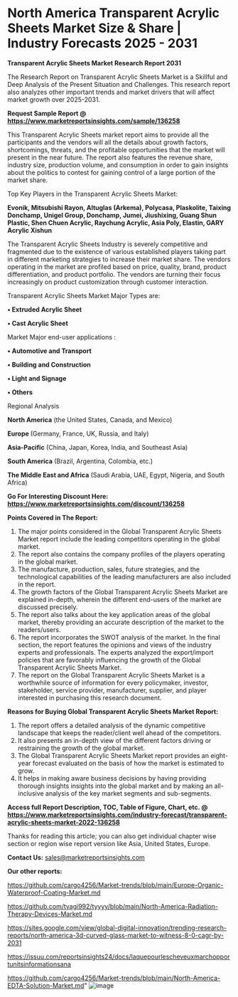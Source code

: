 # North America Transparent Acrylic Sheets Market Size & Share | Industry Forecasts 2025 - 2031

<strong>Transparent Acrylic Sheets Market Research Report 2031</strong>

The Research Report on Transparent Acrylic Sheets Market is a Skillful and Deep Analysis of the Present Situation and Challenges. This research report also analyzes other important trends and market drivers that will affect market growth over 2025-2031.

<strong>Request Sample Report @ <a href=https://www.marketreportsinsights.com/sample/136258>https://www.marketreportsinsights.com/sample/136258</a></strong>

This Transparent Acrylic Sheets market report aims to provide all the participants and the vendors will all the details about growth factors, shortcomings, threats, and the profitable opportunities that the market will present in the near future. The report also features the revenue share, industry size, production volume, and consumption in order to gain insights about the politics to contest for gaining control of a large portion of the market share.

Top Key Players in the Transparent Acrylic Sheets Market:

<strong>Evonik, Mitsubishi Rayon, Altuglas (Arkema), Polycasa, Plaskolite, Taixing Donchamp, Unigel Group, Donchamp, Jumei, Jiushixing, Guang Shun Plastic, Shen Chuen Acrylic, Raychung Acrylic, Asia Poly, Elastin, GARY Acrylic Xishun</strong>

The Transparent Acrylic Sheets Industry is severely competitive and fragmented due to the existence of various established players taking part in different marketing strategies to increase their market share. The vendors operating in the market are profiled based on price, quality, brand, product differentiation, and product portfolio. The vendors are turning their focus increasingly on product customization through customer interaction.

Transparent Acrylic Sheets Market Major Types are:

<strong>• Extruded Acrylic Sheet

• Cast Acrylic Sheet</strong>

Market Major end-user applications :

<strong>• Automotive and Transport

• Building and Construction

• Light and Signage

• Others</strong>

Regional Analysis

</u><strong><b>North America</b></strong> (the United States, Canada, and Mexico)

<strong><b>Europe </b></strong>(Germany, France, UK, Russia, and Italy)

<strong><b>Asia-Pacific</b></strong> (China, Japan, Korea, India, and Southeast Asia)

<strong><b>South America</b></strong> (Brazil, Argentina, Colombia, etc.)

<strong><b>The Middle East and Africa</b></strong> (Saudi Arabia, UAE, Egypt, Nigeria, and South Africa)

<strong>Go For Interesting Discount Here: <a href=https://www.marketreportsinsights.com/discount/136258>https://www.marketreportsinsights.com/discount/136258</a></strong>

<strong>Points Covered in The Report:</strong>
<ol>
  <li>The major points considered in the Global Transparent Acrylic Sheets Market report include the leading competitors operating in the global market.</li>
  <li>The report also contains the company profiles of the players operating in the global market.</li>
  <li>The manufacture, production, sales, future strategies, and the technological capabilities of the leading manufacturers are also included in the report.</li>
  <li>The growth factors of the Global Transparent Acrylic Sheets Market are explained in-depth, wherein the different end-users of the market are discussed precisely.</li>
  <li>The report also talks about the key application areas of the global market, thereby providing an accurate description of the market to the readers/users.</li>
  <li>The report incorporates the SWOT analysis of the market. In the final section, the report features the opinions and views of the industry experts and professionals. The experts analyzed the export/import policies that are favorably influencing the growth of the Global Transparent Acrylic Sheets Market.</li>
  <li>The report on the Global Transparent Acrylic Sheets Market is a worthwhile source of information for every policymaker, investor, stakeholder, service provider, manufacturer, supplier, and player interested in purchasing this research document.</li>
</ol>
<strong>Reasons for Buying Global Transparent Acrylic Sheets Market Report:</strong>

<ol>
  <li>The report offers a detailed analysis of the dynamic competitive landscape that keeps the reader/client well ahead of the competitors.</li>
  <li>It also presents an in-depth view of the different factors driving or restraining the growth of the global market.</li>
  <li>The Global Transparent Acrylic Sheets Market report provides an eight-year forecast evaluated on the basis of how the market is estimated to grow.</li>
  <li>It helps in making aware business decisions by having providing thorough insights insights into the global market and by making an all-inclusive analysis of the key market segments and sub-segments.</li>
</ol>
<strong>Access full Report Description, TOC, Table of Figure, Chart, etc. @ <a href=https://www.marketreportsinsights.com/industry-forecast/transparent-acrylic-sheets-market-2022-136258>https://www.marketreportsinsights.com/industry-forecast/transparent-acrylic-sheets-market-2022-136258</a></strong>


Thanks for reading this article; you can also get individual chapter wise section or region wise report version like Asia, United States, Europe.

<strong>Contact Us:</strong>
sales@marketreportsinsights.com

<strong>Our other reports:</strong>

<a href=https://github.com/cargo4256/Market-trends/blob/main/Europe-Organic-Waterproof-Coating-Market.md>https://github.com/cargo4256/Market-trends/blob/main/Europe-Organic-Waterproof-Coating-Market.md</a>

<a href=https://github.com/tyagi992/tyyyy/blob/main/North-America-Radiation-Therapy-Devices-Market.md>https://github.com/tyagi992/tyyyy/blob/main/North-America-Radiation-Therapy-Devices-Market.md</a>

<a href=https://sites.google.com/view/global-digital-innovation/trending-research-reports/north-america-3d-curved-glass-market-to-witness-8-0-cagr-by-2031>https://sites.google.com/view/global-digital-innovation/trending-research-reports/north-america-3d-curved-glass-market-to-witness-8-0-cagr-by-2031</a>

<a href=https://issuu.com/reportsinsights24/docs/laquepourlescheveuxmarchopportunitsinformationsana>https://issuu.com/reportsinsights24/docs/laquepourlescheveuxmarchopportunitsinformationsana</a>

<a href=https://github.com/cargo4256/Market-trends/blob/main/North-America-EDTA-Solution-Market.md>https://github.com/cargo4256/Market-trends/blob/main/North-America-EDTA-Solution-Market.md</a>"
![image](https://github.com/user-attachments/assets/e4bc49ad-8eb1-44ed-9f43-d94b7c21ceff)
